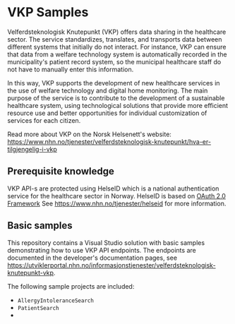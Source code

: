 # VKP Samples
Velferdsteknologisk Knutepunkt (VKP) offers data sharing in the healthcare sector. 
The service standardizes, translates, and transports data between different systems that 
initially do not interact. For instance, VKP can ensure that data from a welfare technology 
system is automatically recorded in the municipality's patient record system, so the 
municipal healthcare staff do not have to manually enter this information.

In this way, VKP supports the development of new healthcare services in the use of welfare 
technology and digital home monitoring. The main purpose of the service is to contribute 
to the development of a sustainable healthcare system, using technological solutions 
that provide more efficient resource use and better opportunities for individual 
customization of services for each citizen.

Read more about VKP on the Norsk Helsenett's website:
https://www.nhn.no/tjenester/velferdsteknologisk-knutepunkt/hva-er-tilgjengelig-i-vkp

## Prerequisite knowledge
VKP API-s are protected using HelseID which is a national authentication service for the 
healthcare sector in Norway. HelseID is based on [OAuth 2.0 Framework](https://oauth.net/2/) See https://www.nhn.no/tjenester/helseid for more information.

## Basic samples
This repository contains a Visual Studio solution with basic samples demonstrating how to use VKP API endpoints. The endpoints are documented in the developer's documentation pages, see https://utviklerportal.nhn.no/informasjonstjenester/velferdsteknologisk-knutepunkt-vkp.

The following sample projects are included:

* `AllergyIntoleranceSearch`
* `PatientSearch`
* 